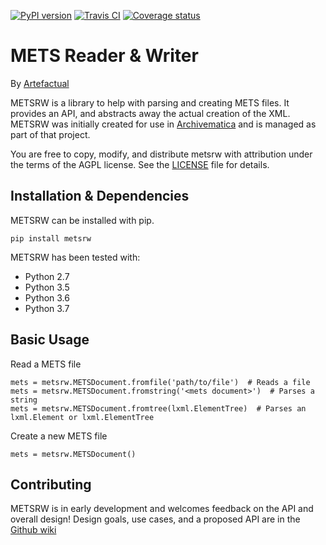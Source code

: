[![PyPI version](https://badge.fury.io/py/metsrw.svg)](https://badge.fury.io/py/metsrw) [![Travis CI](https://travis-ci.org/artefactual-labs/mets-reader-writer.svg?branch=master)](https://travis-ci.org/artefactual-labs/mets-reader-writer) [![Coverage status](https://img.shields.io/coveralls/artefactual-labs/mets-reader-writer/master.svg)](https://coveralls.io/r/artefactual-labs/mets-reader-writer)

# METS Reader & Writer

By [Artefactual](https://www.artefactual.com/)

METSRW is a library to help with parsing and creating METS files.
It provides an API, and abstracts away the actual creation of the XML.
METSRW was initially created for use in [Archivematica](https://github.com/artefactual/archivematica/) and is managed as part of that project.

You are free to copy, modify, and distribute metsrw with attribution under the terms of the AGPL license.
See the [LICENSE](LICENSE) file for details.


## Installation & Dependencies

METSRW can be installed with pip.

`pip install metsrw`

METSRW has been tested with:

* Python 2.7
* Python 3.5
* Python 3.6
* Python 3.7

## Basic Usage

Read a METS file

    mets = metsrw.METSDocument.fromfile('path/to/file')  # Reads a file
    mets = metsrw.METSDocument.fromstring('<mets document>')  # Parses a string
    mets = metsrw.METSDocument.fromtree(lxml.ElementTree)  # Parses an lxml.Element or lxml.ElementTree

Create a new METS file

    mets = metsrw.METSDocument()


## Contributing

METSRW is in early development and welcomes feedback on the API and overall design!
Design goals, use cases, and a proposed API are in the [Github wiki](https://github.com/artefactual-labs/mets-reader-writer/wiki)
